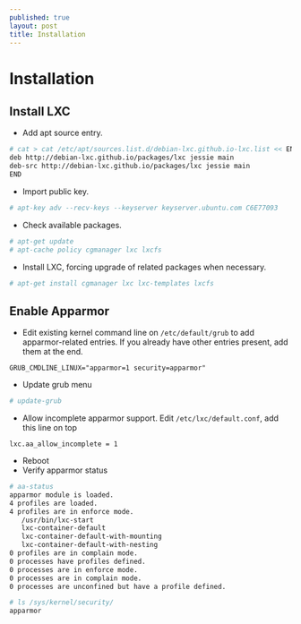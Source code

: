 ```yaml
---
published: true
layout: post
title: Installation
---
```



# Installation

## Install LXC

- Add apt source entry.
```bash
# cat > cat /etc/apt/sources.list.d/debian-lxc.github.io-lxc.list << END
deb http://debian-lxc.github.io/packages/lxc jessie main
deb-src http://debian-lxc.github.io/packages/lxc jessie main
END
```

- Import public key.
```bash
# apt-key adv --recv-keys --keyserver keyserver.ubuntu.com C6E77093
```

- Check available packages.
```bash
# apt-get update
# apt-cache policy cgmanager lxc lxcfs 
```

- Install LXC, forcing upgrade of related packages when necessary. 
```bash
# apt-get install cgmanager lxc lxc-templates lxcfs
```

## Enable Apparmor

- Edit existing kernel command line on ``/etc/default/grub`` to add apparmor-related entries. If you already have other entries present, add them at the end.
```
GRUB_CMDLINE_LINUX="apparmor=1 security=apparmor"
```

- Update grub menu
```bash
# update-grub
```

- Allow incomplete apparmor support. Edit ``/etc/lxc/default.conf``, add this line on top
```
lxc.aa_allow_incomplete = 1
```

- Reboot
- Verify apparmor status
```bash
# aa-status
apparmor module is loaded.
4 profiles are loaded.
4 profiles are in enforce mode.
   /usr/bin/lxc-start
   lxc-container-default
   lxc-container-default-with-mounting
   lxc-container-default-with-nesting
0 profiles are in complain mode.
0 processes have profiles defined.
0 processes are in enforce mode.
0 processes are in complain mode.
0 processes are unconfined but have a profile defined.

# ls /sys/kernel/security/
apparmor
```
